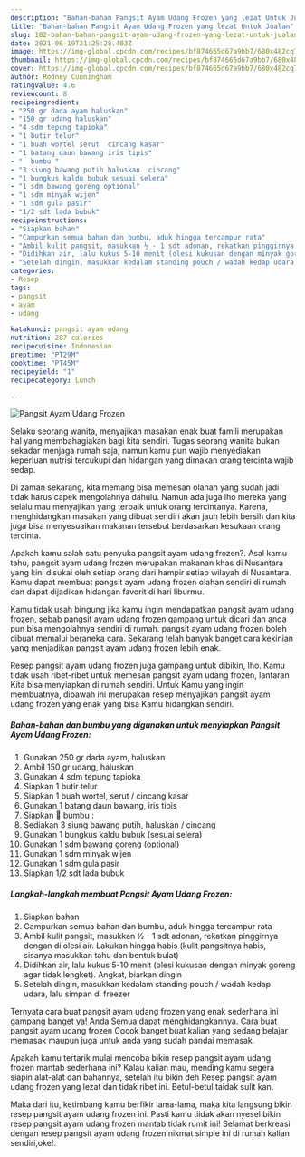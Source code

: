 ```yaml
---
description: "Bahan-bahan Pangsit Ayam Udang Frozen yang lezat Untuk Jualan"
title: "Bahan-bahan Pangsit Ayam Udang Frozen yang lezat Untuk Jualan"
slug: 182-bahan-bahan-pangsit-ayam-udang-frozen-yang-lezat-untuk-jualan
date: 2021-06-19T21:25:28.403Z
image: https://img-global.cpcdn.com/recipes/bf874665d67a9bb7/680x482cq70/pangsit-ayam-udang-frozen-foto-resep-utama.jpg
thumbnail: https://img-global.cpcdn.com/recipes/bf874665d67a9bb7/680x482cq70/pangsit-ayam-udang-frozen-foto-resep-utama.jpg
cover: https://img-global.cpcdn.com/recipes/bf874665d67a9bb7/680x482cq70/pangsit-ayam-udang-frozen-foto-resep-utama.jpg
author: Rodney Cunningham
ratingvalue: 4.6
reviewcount: 8
recipeingredient:
- "250 gr dada ayam haluskan"
- "150 gr udang haluskan"
- "4 sdm tepung tapioka"
- "1 butir telur"
- "1 buah wortel serut  cincang kasar"
- "1 batang daun bawang iris tipis"
- "  bumbu "
- "3 siung bawang putih haluskan  cincang"
- "1 bungkus kaldu bubuk sesuai selera"
- "1 sdm bawang goreng optional"
- "1 sdm minyak wijen"
- "1 sdm gula pasir"
- "1/2 sdt lada bubuk"
recipeinstructions:
- "Siapkan bahan"
- "Campurkan semua bahan dan bumbu, aduk hingga tercampur rata"
- "Ambil kulit pangsit, masukkan ½ - 1 sdt adonan, rekatkan pinggirnya dengan di olesi air. Lakukan hingga habis (kulit pangsitnya habis, sisanya masukkan tahu dan bentuk bulat)"
- "Didihkan air, lalu kukus 5-10 menit (olesi kukusan dengan minyak goreng agar tidak lengket). Angkat, biarkan dingin"
- "Setelah dingin, masukkan kedalam standing pouch / wadah kedap udara, lalu simpan di freezer"
categories:
- Resep
tags:
- pangsit
- ayam
- udang

katakunci: pangsit ayam udang 
nutrition: 287 calories
recipecuisine: Indonesian
preptime: "PT29M"
cooktime: "PT45M"
recipeyield: "1"
recipecategory: Lunch

---
```



![Pangsit Ayam Udang Frozen](https://img-global.cpcdn.com/recipes/bf874665d67a9bb7/680x482cq70/pangsit-ayam-udang-frozen-foto-resep-utama.jpg)

Selaku seorang wanita, menyajikan masakan enak buat famili merupakan hal yang membahagiakan bagi kita sendiri. Tugas seorang  wanita bukan sekadar menjaga rumah saja, namun kamu pun wajib menyediakan keperluan nutrisi tercukupi dan hidangan yang dimakan orang tercinta wajib sedap.

Di zaman  sekarang, kita memang bisa memesan olahan yang sudah jadi tidak harus capek mengolahnya dahulu. Namun ada juga lho mereka yang selalu mau menyajikan yang terbaik untuk orang tercintanya. Karena, menghidangkan masakan yang dibuat sendiri akan jauh lebih bersih dan kita juga bisa menyesuaikan makanan tersebut berdasarkan kesukaan orang tercinta. 



Apakah kamu salah satu penyuka pangsit ayam udang frozen?. Asal kamu tahu, pangsit ayam udang frozen merupakan makanan khas di Nusantara yang kini disukai oleh setiap orang dari hampir setiap wilayah di Nusantara. Kamu dapat membuat pangsit ayam udang frozen olahan sendiri di rumah dan dapat dijadikan hidangan favorit di hari liburmu.

Kamu tidak usah bingung jika kamu ingin mendapatkan pangsit ayam udang frozen, sebab pangsit ayam udang frozen gampang untuk dicari dan anda pun bisa mengolahnya sendiri di rumah. pangsit ayam udang frozen boleh dibuat memalui beraneka cara. Sekarang telah banyak banget cara kekinian yang menjadikan pangsit ayam udang frozen lebih enak.

Resep pangsit ayam udang frozen juga gampang untuk dibikin, lho. Kamu tidak usah ribet-ribet untuk memesan pangsit ayam udang frozen, lantaran Kita bisa menyiapkan di rumah sendiri. Untuk Kamu yang ingin membuatnya, dibawah ini merupakan resep menyajikan pangsit ayam udang frozen yang enak yang bisa Kamu hidangkan sendiri.

<!--inarticleads1-->

##### Bahan-bahan dan bumbu yang digunakan untuk menyiapkan Pangsit Ayam Udang Frozen:

1. Gunakan 250 gr dada ayam, haluskan
1. Ambil 150 gr udang, haluskan
1. Gunakan 4 sdm tepung tapioka
1. Siapkan 1 butir telur
1. Siapkan 1 buah wortel, serut / cincang kasar
1. Gunakan 1 batang daun bawang, iris tipis
1. Siapkan  🥥 bumbu :
1. Sediakan 3 siung bawang putih, haluskan / cincang
1. Gunakan 1 bungkus kaldu bubuk (sesuai selera)
1. Gunakan 1 sdm bawang goreng (optional)
1. Gunakan 1 sdm minyak wijen
1. Gunakan 1 sdm gula pasir
1. Siapkan 1/2 sdt lada bubuk




<!--inarticleads2-->

##### Langkah-langkah membuat Pangsit Ayam Udang Frozen:

1. Siapkan bahan
1. Campurkan semua bahan dan bumbu, aduk hingga tercampur rata
1. Ambil kulit pangsit, masukkan ½ - 1 sdt adonan, rekatkan pinggirnya dengan di olesi air. Lakukan hingga habis (kulit pangsitnya habis, sisanya masukkan tahu dan bentuk bulat)
1. Didihkan air, lalu kukus 5-10 menit (olesi kukusan dengan minyak goreng agar tidak lengket). Angkat, biarkan dingin
1. Setelah dingin, masukkan kedalam standing pouch / wadah kedap udara, lalu simpan di freezer




Ternyata cara buat pangsit ayam udang frozen yang enak sederhana ini gampang banget ya! Anda Semua dapat menghidangkannya. Cara buat pangsit ayam udang frozen Cocok banget buat kalian yang sedang belajar memasak maupun juga untuk anda yang sudah pandai memasak.

Apakah kamu tertarik mulai mencoba bikin resep pangsit ayam udang frozen mantab sederhana ini? Kalau kalian mau, mending kamu segera siapin alat-alat dan bahannya, setelah itu bikin deh Resep pangsit ayam udang frozen yang lezat dan tidak ribet ini. Betul-betul taidak sulit kan. 

Maka dari itu, ketimbang kamu berfikir lama-lama, maka kita langsung bikin resep pangsit ayam udang frozen ini. Pasti kamu tiidak akan nyesel bikin resep pangsit ayam udang frozen mantab tidak rumit ini! Selamat berkreasi dengan resep pangsit ayam udang frozen nikmat simple ini di rumah kalian sendiri,oke!.

